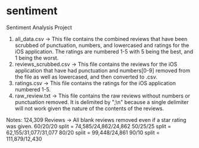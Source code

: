 # sentiment
Sentiment Analysis Project

1. all_data.csv -> This file contains the combined reviews that have been scrubbed of punctuation, numbers, and lowercased and ratings for the iOS application. The ratings are numbered 1-5 with 5 being the best, and 1 being the worst.
2. reviews_scrubbed.csv -> This file contains the reviews for the iOS application that have had punctuation and numbers[0-9] removed from the file as well as lowercased, and then converted to .csv. 
3. ratings.csv -> This file contains the ratings for the iOS application numbered 1-5.
4. raw_review.txt -> This file contains the raw reviews without numbers or punctuation removed. It is delimited by ";\n" because a single delimiter will not work given the nature of the contents of the reviews.

Notes:
124,309 Reviews -> All blank reviews removed even if a star rating was given.
60/20/20 split = 74,585/24,862/24,862
50/25/25 split = 62,155/31,077/31,077
80/20 split = 99,448/24,861
90/10 split = 111,879/12,430
